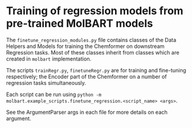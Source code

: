 # Training of regression models from pre-trained MolBART models



The `finetune_regression_modules.py` file contains classes of the Data Helpers and Models for training the Chemformer on downstream Regression tasks. Most of these classes inherit from classes which are created in `molbart` implementation.

The scripts `trainRegr.py`, `finetuneRegr.py` are for training and fine-tuning respectively; the Encoder part of the Chemformer on a number of regression tasks simultaneously.

Each script can be run using `python -m molbart.example_scripts.finetune_regression.<script_name> <args>`.

See the ArgumentParser args in each file for more details on each argument.